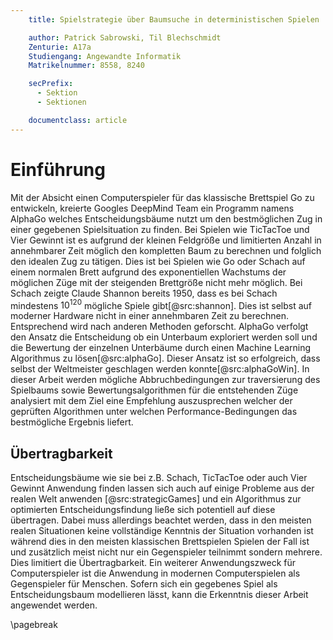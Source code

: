 ```yaml
---
    title: Spielstrategie über Baumsuche in deterministischen Spielen

    author: Patrick Sabrowski, Til Blechschmidt
    Zenturie: A17a
    Studiengang: Angewandte Informatik
    Matrikelnummer: 8558, 8240

    secPrefix:
      - Sektion
      - Sektionen

    documentclass: article
---
```


# Einführung

Mit der Absicht einen Computerspieler für das klassische Brettspiel Go zu entwickeln, kreierte Googles DeepMind Team ein Programm namens AlphaGo welches Entscheidungsbäume nutzt um den bestmöglichen Zug in einer gegebenen Spielsituation zu finden. Bei Spielen wie TicTacToe und Vier Gewinnt ist es aufgrund der kleinen Feldgröße und limitierten Anzahl in annehmbarer Zeit möglich den kompletten Baum zu berechnen und folglich den idealen Zug zu tätigen. Dies ist bei Spielen wie Go oder Schach auf einem normalen Brett aufgrund des exponentiellen Wachstums der möglichen Züge mit der steigenden Brettgröße nicht mehr möglich. Bei Schach zeigte Claude Shannon bereits 1950, dass es bei Schach mindestens $10^{120}$ mögliche Spiele gibt[@src:shannon]. Dies ist selbst auf moderner Hardware nicht in einer annehmbaren Zeit zu berechnen. Entsprechend wird nach anderen Methoden geforscht. AlphaGo verfolgt den Ansatz die Entscheidung ob ein Unterbaum exploriert werden soll und die Bewertung der einzelnen Unterbäume durch einen Machine Learning Algorithmus zu lösen[@src:alphaGo]. Dieser Ansatz ist so erfolgreich, dass selbst der Weltmeister geschlagen werden konnte[@src:alphaGoWin].
In dieser Arbeit werden mögliche Abbruchbedingungen zur traversierung des Spielbaums sowie Bewertungsalgorithmen für die entstehenden Züge analysiert mit dem Ziel eine Empfehlung auszusprechen welcher der geprüften Algorithmen unter welchen Performance-Bedingungen das bestmögliche Ergebnis liefert.

## Übertragbarkeit

Entscheidungsbäume wie sie bei z.B. Schach, TicTacToe oder auch Vier Gewinnt Anwendung finden lassen sich auch auf einige Probleme aus der realen Welt anwenden [@src:strategicGames] und ein Algorithmus zur optimierten Entscheidungsfindung ließe sich potentiell auf diese übertragen. Dabei muss allerdings beachtet werden, dass in den meisten realen Situationen keine vollständige Kenntnis der Situation vorhanden ist während dies in den meisten klassischen Brettspielen Spielen der Fall ist und zusätzlich meist nicht nur ein Gegenspieler teilnimmt sondern mehrere. Dies limitiert die Übertragbarkeit.
Ein weiterer Anwendungszweck für Computerspieler ist die Anwendung in modernen Computerspielen als Gegenspieler für Menschen. Sofern sich ein gegebenes Spiel als Entscheidungsbaum modellieren lässt, kann die Erkenntnis dieser Arbeit angewendet werden.

\pagebreak
